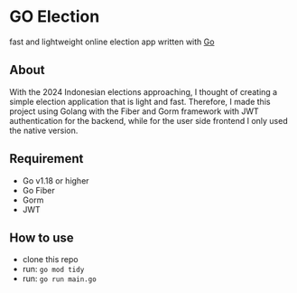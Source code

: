 # GO Election
fast and lightweight online election app written with [Go](https://go.dev/)

## About
With the 2024 Indonesian elections approaching, I thought of creating a simple election application that is light and fast. Therefore, I made this project using Golang with the Fiber and Gorm framework with JWT authentication for the backend, while for the user side frontend I only used the native version.

## Requirement
- Go v1.18 or higher
- Go Fiber 
- Gorm
- JWT

## How to use
- clone this repo
- run: ```go mod tidy```
- run: ```go run main.go```